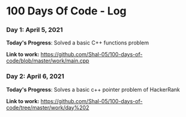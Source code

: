 # 100 Days Of Code - Log

### Day 1: April 5, 2021 

**Today's Progress**: Solved a basic C++ functions problem 

**Link to work:** https://github.com/Shal-05/100-days-of-code/blob/master/work/main.cpp


### Day 2: April 6, 2021

**Today's Progress**: Solves a basic c++ pointer problem of HackerRank 

**Link to work:** https://github.com/Shal-05/100-days-of-code/tree/master/work/day%202
